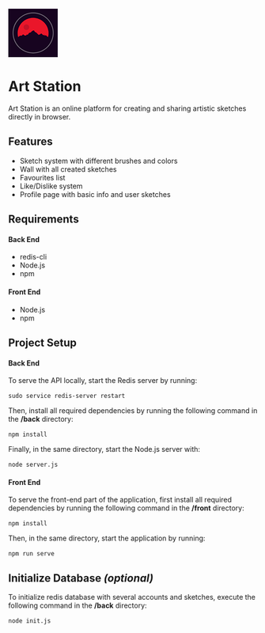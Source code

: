 ![Art Station Logo](https://github.com/Miki96/art-station/blob/master/Logo.png)

# Art Station
Art Station is an online platform for creating and sharing artistic sketches directly in browser. 

## Features
- Sketch system with different brushes and colors
- Wall with all created sketches
- Favourites list
- Like/Dislike system
- Profile page with basic info and user sketches

## Requirements
#### Back End
- redis-cli
- Node.js
- npm

#### Front End
- Node.js
- npm

## Project Setup
#### Back End
To serve the API locally, start the Redis server by running:
```console
sudo service redis-server restart
```

Then, install all required dependencies by running the following command in the **/back** directory:
```console
npm install
```

Finally, in the same directory, start the Node.js server with:
```console
node server.js
```

#### Front End
To serve the front-end part of the application, first install all required dependencies by running the following command in the **/front** directory:
```console
npm install
```

Then, in the same directory, start the application by running:
```console
npm run serve
```

## Initialize Database *(optional)*
To initialize redis database with several accounts and sketches, execute the following command in the **/back** directory:
```console
node init.js
```
